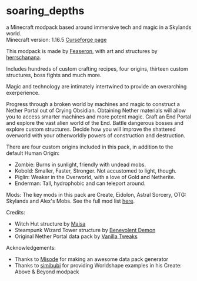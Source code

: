 # soaring_depths
a Minecraft modpack based around immersive tech and magic in a Skylands world.  
Minecraft version: 1.16.5
[Curseforge page](https://www.curseforge.com/minecraft/modpacks/soaring_depths)

This modpack is made by [Feaseron](https://www.curseforge.com/members/feaseron/projects), with art and structures by [herrschanana](https://www.curseforge.com/members/herrschanana/projects).

Includes hundreds of custom crafting recipes, four origins, thirteen custom structures, boss fights and much more.

Magic and technology are intimately intertwined to provide an overarching exerperience.

Progress through a broken world by machines and magic to construct a Nether Portal out of Crying Obsidian. Obtaining Nether materials will allow you to access smarter machines and more potent magic.
Craft an End Portal and explore the vast alien world of the End. Battle dangerous bosses and explore custom structures. Decide how you will improve the shattered overworld with your otherworldly powers of construction and destruction.

There are four custom origins included in this pack, in addition to the default Human Origin:
- Zombie: Burns in sunlight, friendly with undead mobs.
- Kobold: Smaller, Faster, Stronger. Not accustomed to light, though.
- Piglin: Weaker in the Overworld, with a love of Gold and Netherite.
- Enderman: Tall, hydrophobic and can teleport around.


Mods:
The key mods in this pack are Create, Eidolon, Astral Sorcery, OTG: Skylands and Alex's Mobs.
See the full mod list [here](modlist.html).

Credits:
- Witch Hut structure by [Maisa](https://www.planetminecraft.com/project/wizard-tower-4151252/)
- Steampunk Wizard Tower structure by [Benevolent Demon](https://www.planetminecraft.com/project/steampunk-wizard-tower/)
- Original Nether Portal data pack by [Vanilla Tweaks](https://vanillatweaks.net/)

Acknowledgements:
- Thanks to [Misode](https://github.com/misode) for making an awesome data pack generator
- Thanks to [simibubi](https://github.com/simibubi) for providing Worldshape examples in his Create: Above & Beyond modpack